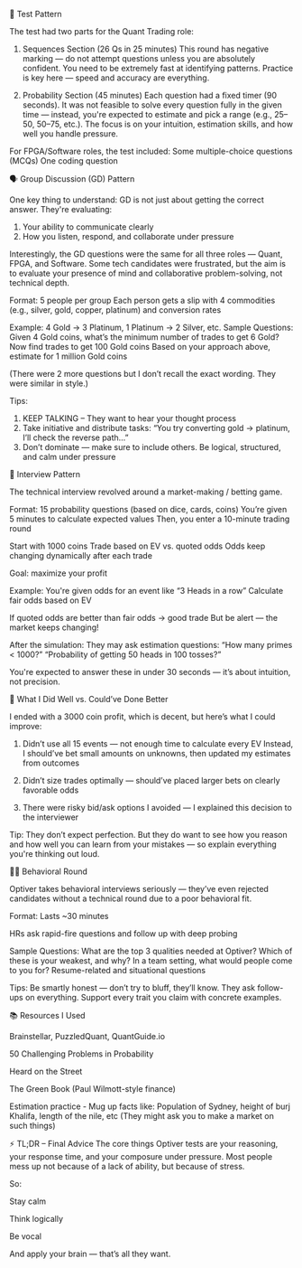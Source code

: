 🧪 Test Pattern

The test had two parts for the Quant Trading role:

  1. Sequences Section (26 Qs in 25 minutes)
  This round has negative marking — do not attempt questions unless you are absolutely confident. You need to be extremely fast at identifying patterns.
  Practice is key here — speed and accuracy are everything.

  2. Probability Section (45 minutes)
  Each question had a fixed timer (90 seconds). It was not feasible to solve every question fully in the given time — instead, you're expected to estimate and pick a range (e.g., 25–50, 50–75, etc.).
  The focus is on your intuition, estimation skills, and how well you handle pressure.

For FPGA/Software roles, the test included:
  Some multiple-choice questions (MCQs)
  One coding question

🗣️ Group Discussion (GD) Pattern

One key thing to understand: GD is not just about getting the correct answer. They're evaluating:

  1. Your ability to communicate clearly
  2. How you listen, respond, and collaborate under pressure

Interestingly, the GD questions were the same for all three roles — Quant, FPGA, and Software. Some tech candidates were frustrated, but the aim is to evaluate your presence of mind and collaborative problem-solving, not technical depth.

Format:
  5 people per group
  Each person gets a slip with 4 commodities (e.g., silver, gold, copper, platinum) and conversion rates
  
  Example: 4 Gold → 3 Platinum, 1 Platinum → 2 Silver, etc.
  Sample Questions:
  Given 4 Gold coins, what’s the minimum number of trades to get 6 Gold?
  Now find trades to get 100 Gold coins
  Based on your approach above, estimate for 1 million Gold coins

(There were 2 more questions but I don’t recall the exact wording. They were similar in style.)

Tips:
  1. KEEP TALKING – They want to hear your thought process
  2. Take initiative and distribute tasks: “You try converting gold → platinum, I’ll check the reverse path…”
  3. Don’t dominate — make sure to include others. Be logical, structured, and calm under pressure

💬 Interview Pattern

The technical interview revolved around a market-making / betting game.

Format:
  15 probability questions (based on dice, cards, coins)
  You’re given 5 minutes to calculate expected values
  Then, you enter a 10-minute trading round
  
  Start with 1000 coins
  Trade based on EV vs. quoted odds
  Odds keep changing dynamically after each trade

  Goal: maximize your profit

Example:
  You're given odds for an event like “3 Heads in a row”
  Calculate fair odds based on EV

  If quoted odds are better than fair odds → good trade
  But be alert — the market keeps changing!

After the simulation:
They may ask estimation questions:
  “How many primes < 1000?”
  “Probability of getting 50 heads in 100 tosses?”

You're expected to answer these in under 30 seconds — it’s about intuition, not precision.

🧠 What I Did Well vs. Could’ve Done Better

I ended with a 3000 coin profit, which is decent, but here’s what I could improve:

  1. Didn’t use all 15 events — not enough time to calculate every EV
      Instead, I should’ve bet small amounts on unknowns, then updated my estimates from outcomes

  2. Didn’t size trades optimally — should’ve placed larger bets on clearly favorable odds
  3. There were risky bid/ask options I avoided — I explained this decision to the interviewer

Tip: They don’t expect perfection. But they do want to see how you reason and how well you can learn from your mistakes — so explain everything you're thinking out loud.

🧑‍💼 Behavioral Round

Optiver takes behavioral interviews seriously — they’ve even rejected candidates without a technical round due to a poor behavioral fit.

Format:
Lasts ~30 minutes

HRs ask rapid-fire questions and follow up with deep probing

Sample Questions:
  What are the top 3 qualities needed at Optiver?
  Which of these is your weakest, and why?
  In a team setting, what would people come to you for?
  Resume-related and situational questions

Tips:
  Be smartly honest — don’t try to bluff, they’ll know.
  They ask follow-ups on everything.
  Support every trait you claim with concrete examples.

📚 Resources I Used

  Brainstellar, PuzzledQuant, QuantGuide.io
  
  50 Challenging Problems in Probability
  
  Heard on the Street
  
  The Green Book (Paul Wilmott-style finance)
  
  Estimation practice - Mug up facts like: Population of Sydney, height of  burj Khalifa, length of the nile, etc
  (They might ask you to make a market on such things)

⚡ TL;DR – Final Advice
The core things Optiver tests are your reasoning, your response time, and your composure under pressure.
Most people mess up not because of a lack of ability, but because of stress.

So:

Stay calm

Think logically

Be vocal

And apply your brain — that’s all they want.

